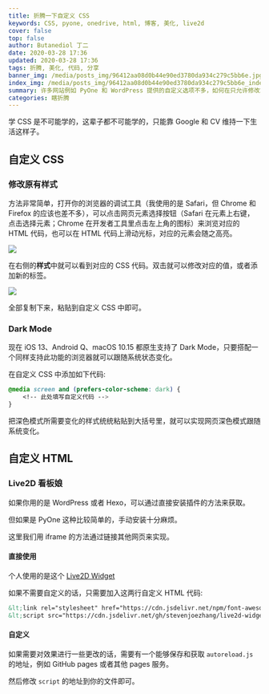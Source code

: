```yaml
---
title: 折腾一下自定义 CSS
keywords: CSS, pyone, onedrive, html, 博客, 美化, live2d
cover: false
top: false
author: Butanediol 丁二
date: 2020-03-28 17:36
updated: 2020-03-28 17:36
tags: 折腾, 美化, 代码, 分享
banner_img: /media/posts_img/96412aa08d0b44e90ed3780da934c279c5bb6e.jpg
index_img: /media/posts_img/96412aa08d0b44e90ed3780da934c279c5bb6e_index.jpg
summary: 许多网站例如 PyOne 和 WordPress 提供的自定义选项不多，如何在只允许修改或添加 css 和 html 代码的限制下玩出更多花样？
categories: 瞎折腾
---
```


学 CSS 是不可能学的，这辈子都不可能学的，只能靠 Google 和 CV 维持一下生活这样子。

<!-- more -->

## 自定义 CSS

### 修改原有样式

方法非常简单，打开你的浏览器的调试工具（我使用的是 Safari，但 Chrome 和 Firefox 的应该也差不多），可以点击网页元素选择按钮（Safari 在元素上右键，点击选择元素；Chrome 在开发者工具里点击左上角的图标）来浏览对应的 HTML 代码，也可以在 HTML 代码上滑动光标，对应的元素会随之高亮。

![](https://tva1.sinaimg.cn/large/00831rSTly1gd9soe00x4j31bg0u0e4a.jpg)

在右侧的**样式**中就可以看到对应的 CSS 代码。双击就可以修改对应的值，或者添加新的标签。

![](https://tva1.sinaimg.cn/large/00831rSTly1gd9srpz8i2j30ho0eq0va.jpg)

全部复制下来，粘贴到自定义 CSS 中即可。

### Dark Mode

现在 iOS 13、Android Q、macOS 10.15 都原生支持了 Dark Mode，只要搭配一个同样支持此功能的浏览器就可以跟随系统状态变化。

在自定义 CSS 中添加如下代码:

```CSS
@media screen and (prefers-color-scheme: dark) {
	<!-- 此处填写自定义代码 -->
}
```

把深色模式所需要变化的样式统统粘贴到大括号里，就可以实现网页深色模式跟随系统变化。

## 自定义 HTML

### Live2D 看板娘

如果你用的是 WordPress 或者 Hexo，可以通过直接安装插件的方法来获取。

但如果是 PyOne 这种比较简单的，手动安装十分麻烦。

这里我们用 iframe 的方法通过链接其他网页来实现。

#### 直接使用

个人使用的是这个 [Live2D Widget](https://github.com/stevenjoezhang/live2d-widget)

如果不需要自定义的话，只需要加入这两行自定义 HTML 代码:

```HTML
&lt;link rel="stylesheet" href="https://cdn.jsdelivr.net/npm/font-awesome/css/font-awesome.min.css">
&lt;script src="https://cdn.jsdelivr.net/gh/stevenjoezhang/live2d-widget@latest/autoload.js">&lt;/script>
```

#### 自定义

如果需要对效果进行一些更改的话，需要有一个能够保存和获取 `autoreload.js` 的地址，例如 GitHub pages 或者其他 pages 服务。

然后修改 `script` 的地址到你的文件即可。
